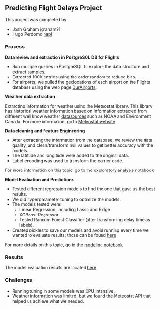 ## Predicting Flight Delays Project

This project was completed by:
- Josh Graham [jgraham91](https://github.com/jgraham91)
- Hugo Perdomo [hapl](https://github.com/hapl)

### Process

**Data review and extraction in PostgreSQL DB for Flights**

- Run multiple queries in PostgreSQL to explore the data structure and extract samples.
- Extracted 100K entries using the order random to reduce bias.
- For airports, we pulled the geolocations of each airport on the Flights database using the web page [OurAirports](https://ourairports.com/data/).

**Weather data extraction**

Extracting information for weather using the Meteostat library. This library has historical weather information based on information extracted from different well know weather [datasources](https://dev.meteostat.net/sources.html) such as NOAA and Environment Canada. For more information, go to [Meteostat website](https://meteostat.net/en/).

**Data cleaning and Feature Engineering**

- After extracting the information from the database, we review the data quality, and clean/transform null values to get better accuracy with the models.
- The latitude and longitude were added to the original data.
- Label encoding was used to transform the carrier code.

For more information on this topic, go to the [exploratory analysis notebook](src/modules/Exploratory_Analysis.ipynb)

**Model Evaluation and Predictions**

- Tested different regression models to find the one that gave us the best results.
- We did hyperparameter tuning to optimize the models.
- The models tested were:
    - Linear Regression, including Lasso and Ridge
    - XGBoost Regressor
    - Tested Random Forest Classifier (after transforming delay time as labels).
- Created pickles to save our models and avoid running every time we wanted to evaluate results; those can be found [here](data/pickles)

For more details on this topic, go to the [modeling notebook](src/modules/modeling.ipynb)

### Results

The model evaluation results are located [here](src/tests)

### Challenges

- Running tuning in some models was CPU intensive.
- Weather information was limited, but we found the Meteostat API that helped us achieve what we needed.

